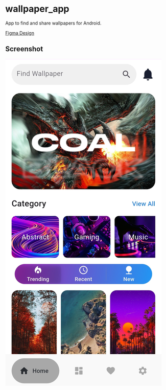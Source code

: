 # wallpaper_app
App to find and share wallpapers for Android.

[Figma Design](https://www.figma.com/design/rRzvMwKEE0PiXeIxareUNo/4K-Wallpapers-App-UI--Community-?node-id=0-1&p=f&t=NeQFBuYbgpF7jzM6-0)

## Screenshot
![image](https://github.com/pankaajadhikarii/wallpaper-app/blob/main/assets/proj_screenshot.jpg?raw=true)
